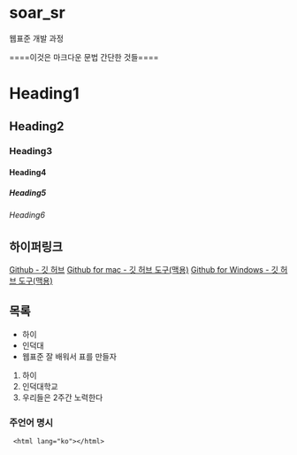soar_sr
=======

웹표준 개발 과정 


====이것은 마크다운 문법 간단한 것들====

# Heading1
## Heading2
### Heading3
#### Heading4
##### Heading5
###### Heading6

## 하이퍼링크
[Github - 깃 허브](https://github.com/)
[Github for mac - 깃 허브 도구(맥용)](https://mac.github.com/)
[Github for Windows - 깃 허브 도구(맥용)](https://windows.github.com/)

## 목록
 * 하이
 * 인덕대
 * 웹표준 잘 배워서 표를 만들자
 
 1. 하이
 2. 인덕대학교
 3. 우리들은 2주간 노력한다
 
### 주언어 명시

```
 <html lang="ko"></html>
```
